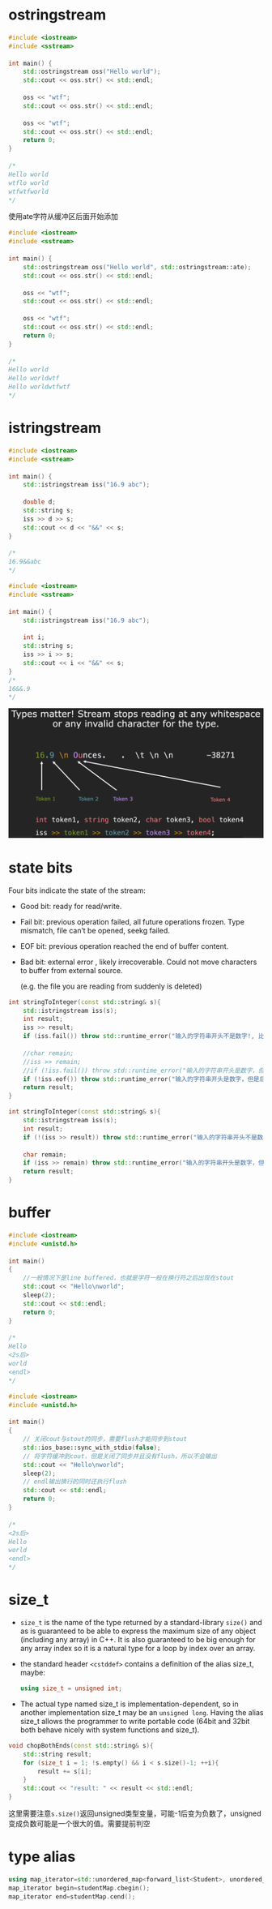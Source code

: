 # ostringstream

```c++
#include <iostream>
#include <sstream>

int main() {
    std::ostringstream oss("Hello world");
    std::cout << oss.str() << std::endl;

    oss << "wtf";
    std::cout << oss.str() << std::endl;

    oss << "wtf";
    std::cout << oss.str() << std::endl;
    return 0;
}

/*
Hello world
wtflo world
wtfwtfworld
*/
```

使用ate字符从缓冲区后面开始添加

```c++
#include <iostream>
#include <sstream>

int main() {
    std::ostringstream oss("Hello world", std::ostringstream::ate);
    std::cout << oss.str() << std::endl;

    oss << "wtf";
    std::cout << oss.str() << std::endl;

    oss << "wtf";
    std::cout << oss.str() << std::endl;
    return 0;
}

/*
Hello world
Hello worldwtf
Hello worldwtfwtf
*/
```

# istringstream

```c++
#include <iostream>
#include <sstream>

int main() {
    std::istringstream iss("16.9 abc");

    double d;
    std::string s;
    iss >> d >> s;
    std::cout << d << "&&" << s;
}

/*
16.9&&abc
*/
```

```c++
#include <iostream>
#include <sstream>

int main() {
    std::istringstream iss("16.9 abc");

    int i;
    std::string s;
    iss >> i >> s;
    std::cout << i << "&&" << s;
}
/*
16&&.9
*/
```

![image-20221218185826399](CS106L-1-streams/image-20221218185826399.png)

# state bits

Four bits indicate the state of the stream:

- Good bit: ready for read/write.

- Fail bit: previous operation failed, all future operations frozen. Type mismatch, file can’t be opened, seekg failed.

- EOF bit: previous operation reached the end of buffer content.

- Bad bit: external error , likely irrecoverable. Could not move characters to buffer from external source.

  (e.g. the file you are reading from suddenly is deleted)

```c++
int stringToInteger(const std::string& s){
    std::istringstream iss(s);
    int result;
    iss >> result;
    if (iss.fail()) throw std::runtime_error("输入的字符串开头不是数字!, 比如aa123");
    
    //char remain;
    //iss >> remain;
    //if (!iss.fail()) throw std::runtime_error("输入的字符串开头是数字，但是后面带了不是数字的字符, 比如123aa");
    if (!iss.eof()) throw std::runtime_error("输入的字符串开头是数字，但是后面带了不是数字的字符, 比如123aa");
    return result;
}
```

```c++
int stringToInteger(const std::string& s){
    std::istringstream iss(s);
    int result;
    if (!(iss >> result)) throw std::runtime_error("输入的字符串开头不是数字!, 比如aa123");

    char remain;
    if (iss >> remain) throw std::runtime_error("输入的字符串开头是数字，但是后面带了不是数字的字符, 比如123aa");
    return result;
}
```

# buffer

```c++
#include <iostream>
#include <unistd.h>

int main()
{
    //一般情况下是line buffered，也就是字符一般在换行符之后出现在stout
    std::cout << "Hello\nworld";
    sleep(2);
    std::cout << std::endl;
    return 0;
}

/*
Hello
<2s后>
world
<endl>
*/
```

```c++
#include <iostream>
#include <unistd.h>

int main()
{	
    // 关闭cout与stout的同步，需要flush才能同步到stout
    std::ios_base::sync_with_stdio(false);
    // 将字符缓冲到cout，但是关闭了同步并且没有flush，所以不会输出
    std::cout << "Hello\nworld";
    sleep(2);
    // endl输出换行的同时还执行flush
    std::cout << std::endl;
    return 0;
}

/*
<2s后>
Hello
world
<endl>
*/
```

# size_t

- `size_t` is the name of the type returned by a standard-library `size()` and as is guaranteed to be able to express the maximum size of any object (including any array) in C++. It is also guaranteed to be big enough for any array index so it is a natural type for a loop by index over an array.

- the standard header `<cstddef>` contains a definition of the alias size_t, maybe:
  ```c++
  using size_t = unsigned int;
  ```

- The actual type named size_t is implementation-dependent, so in another implementation size_t may be an `unsigned long`. Having the alias size_t allows the programmer to write portable code (64bit and 32bit both behave nicely with system functions and size_t).

```c++
void chopBothEnds(const std::string& s){
    std::string result;
    for (size_t i = 1; !s.empty() && i < s.size()-1; ++i){
        result += s[i];
    }
    std::cout << "result: " << result << std::endl;
}
```

这里需要注意`s.size()`返回unsigned类型变量，可能-1后变为负数了，unsigned变成负数可能是一个很大的值。需要提前判空

# type alias

```c++
using map_iterator=std::unordered_map<forward_list<Student>, unordered_set>::const_iterator; 
map_iterator begin=studentMap.cbegin(); 
map_iterator end=studentMap.cend();
```

